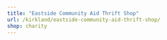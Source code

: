 ```yaml
---
title: "Eastside Community Aid Thrift Shop"
url: /kirkland/eastside-community-aid-thrift-shop/
shop: charity
---
```


